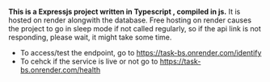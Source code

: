 **This is a Expressjs project written in Typescript , compiled in js.**
It is hosted on render alongwith the database. Free hosting on render causes the project to go in sleep mode if not called regularly, so if the api link is not responding, please wait, it might take some time.

- To access/test the endpoint, go to https://task-bs.onrender.com/identify
- To cehck if the service is live or not go to https://task-bs.onrender.com/health
